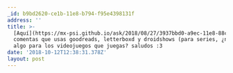 ```yaml
---
_id: b9bd2620-ce1b-11e8-b794-f95e4398131f
address: ''
title: >-
  [Aquí](https://mx-psi.github.io/ask/2018/08/27/3937bbd0-a9ec-11e8-88c0-ef9d7cca50b9/)
  comentas que usas goodreads, letterboxd y droidshows (para series, ¿no?) Usas
  algo para los videojuegos que juegas? saludos :3
date: '2018-10-12T12:38:31.378Z'
layout: post
---
```

 
